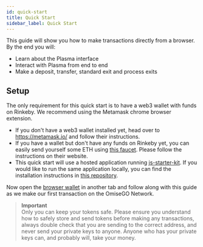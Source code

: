 ```yaml
---
id: quick-start
title: Quick Start
sidebar_label: Quick Start
---
```


This guide will show you how to make transactions directly from a browser. By the end you will:

* Learn about the Plasma interface
* Interact with Plasma from end to end
* Make a deposit, transfer, standard exit and process exits

## Setup

The only requirement for this quick start is to have a web3 wallet with funds on Rinkeby. We recommend using the Metamask chrome browser extension.

* If you don't have a web3 wallet installed yet, head over to https://metamask.io/ and follow their instructions.
* If you have a wallet but don't have any funds on Rinkeby yet, you can easily send yourself some ETH using [this faucet](https://faucet.rinkeby.io/). Please follow the instructions on their website. 
* This quick start will use a hosted application running [js-starter-kit](https://github.com/omisego/js-starter-kit). If you would like to run the same application locally, you can find the installation instructions in [this repository](https://github.com/omisego/js-starter-kit).

Now open the [browser wallet]() in another tab and follow along with this guide as we make our first transaction on the OmiseGO Network.

> **Important**  
Only you can keep your tokens safe. Please ensure you understand how to safely store and send tokens before making any transactions, always double check that you are sending to the correct address, and never send your private keys to anyone. Anyone who has your private keys can, and probably will, take your money.
